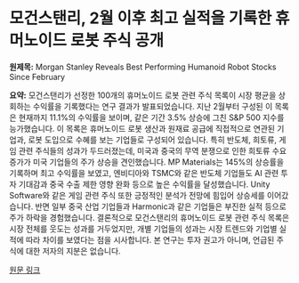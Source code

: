 # 모건스탠리, 2월 이후 최고 실적을 기록한 휴머노이드 로봇 주식 공개

**원제목:** Morgan Stanley Reveals Best Performing Humanoid Robot Stocks Since February

**요약:** 모건스탠리가 선정한 100개의 휴머노이드 로봇 관련 주식 목록이 시장 평균을 상회하는 수익률을 기록했다는 연구 결과가 발표되었습니다.  지난 2월부터 구성된 이 목록은 현재까지 11.1%의 수익률을 보이며, 같은 기간 3.5% 상승에 그친 S&P 500 지수를 능가했습니다.  이 목록은 휴머노이드 로봇 생산과 원재료 공급에 직접적으로 연관된 기업과, 로봇 도입으로 수혜를 보는 기업들로 구성되어 있습니다. 특히 반도체, 희토류, 게임 관련 주식들의 성과가 두드러졌는데,  미국과 중국의 무역 분쟁으로 인한 희토류 수요 증가가 미국 기업들의 주가 상승을 견인했습니다.  MP Materials는 145%의 상승률을 기록하며 최고 수익률을 보였고, 엔비디아와 TSMC와 같은 반도체 기업들도 AI 관련 투자 기대감과 중국 수출 제한 영향 완화 등으로 높은 수익률을 달성했습니다.  Unity Software와 같은 게임 관련 주식 또한 긍정적인 분석가 전망에 힘입어 상승세를 이어갔습니다. 반면 일부 중국 산업 기업들과 Harmonic과 같은 기업들은 부진한 실적 등으로 주가 하락을 경험했습니다.  결론적으로 모건스탠리의 휴머노이드 로봇 관련 주식 목록은 시장 전체를 웃도는 성과를 거두었지만, 개별 기업들의 성과는 시장 트렌드와 기업별 실적에 따라 차이를 보였다는 점을 시사합니다.  본 연구는 투자 권고가 아니며, 언급된 주식에 대한 저자의 지분은 없습니다.

[원문 링크](https://wccftech.com/morgan-stanley-reveals-best-performing-humanoid-robot-stocks-since-february/)
